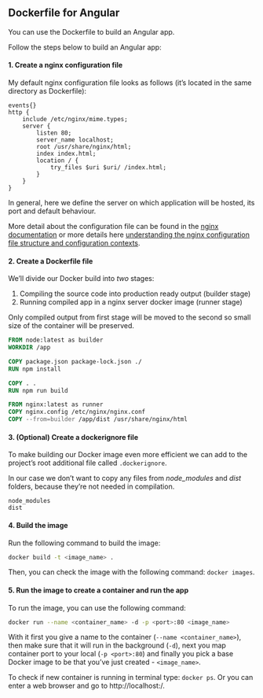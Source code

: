 ## Dockerfile for Angular

You can use the Dockerfile to build an Angular app.

Follow the steps below to build an Angular app:

#### 1. Create a nginx configuration file

My default nginx configuration file looks as follows (it’s located in the same directory as Dockerfile):

```nginx.config
events{}
http {
    include /etc/nginx/mime.types;
    server {
        listen 80;
        server_name localhost;
        root /usr/share/nginx/html;
        index index.html;
        location / {
            try_files $uri $uri/ /index.html;
        }
    }
}
```

In general, here we define the server on which application will be hosted, its port and default behaviour.

More detail about the configuration file can be found in the 
[nginx documentation](https://nginx.org/en/docs/http/ngx_http_core_module.html#include) 
or more details here 
[understanding the nginx configuration file structure and configuration contexts](https://www.digitalocean.com/community/tutorials/understanding-the-nginx-configuration-file-structure-and-configuration-contexts).

#### 2. Create a Dockerfile file

We’ll divide our Docker build into _two_ stages:
1. Compiling the source code into production ready output (builder stage)
2. Running compiled app in a nginx server docker image (runner stage)

Only compiled output from first stage will be moved to the second so small size of the container will be preserved.

```Dockerfile
FROM node:latest as builder
WORKDIR /app

COPY package.json package-lock.json ./
RUN npm install

COPY . .
RUN npm run build

FROM nginx:latest as runner
COPY nginx.config /etc/nginx/nginx.conf
COPY --from=builder /app/dist /usr/share/nginx/html
```


#### 3. (Optional) Create a dockerignore file

To make building our Docker image even more efficient we can add to the project’s root additional file called `.dockerignore`.

In our case we don’t want to copy any files from _node_modules_ and _dist_ folders, because they’re not needed in compilation.

```ignore
node_modules
dist
```

#### 4. Build the image

Run the following command to build the image:

```bash
docker build -t <image_name> .
```

Then, you can check the image with the following command: `docker images`.

#### 5. Run the image to create a container and run the app

To run the image, you can use the following command:

```bash
docker run --name <container_name> -d -p <port>:80 <image_name>
```

With it first you give a name to the container (`--name <container_name>`), 
then make sure that it will run in the background (`-d`), 
next you map container port to your local (`-p <port>:80`) 
and finally you pick a base Docker image to be that you’ve just created - `<image_name>`.

To check if new container is running in terminal type: `docker ps`. 
Or you can enter a web browser and go to http://localhost:<port>/.